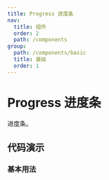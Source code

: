 ```yaml
---
title: Progress 进度条
nav:
  title: 组件
  order: 2
  path: /components
group:
  path: /components/basic
  title: 基础
  order: 1
---
```


# Progress 进度条

进度条。

## 代码演示

### 基本用法

<code src="./demo/basic.tsx"></code>

<API src="./index.tsx"></API>
